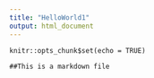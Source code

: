 ```yaml
---
title: "HelloWorld1"
output: html_document
---
```


```{r setup, include=FALSE}
knitr::opts_chunk$set(echo = TRUE)
```

```{r}
##This is a markdown file
```



